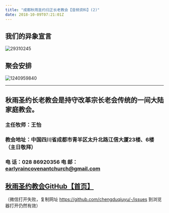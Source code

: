 ```yaml
---
title: "成都秋雨圣约归正长老教会【音频资料】(2)"
date: 2018-10-09T07:21:01Z
---
```



## 我们的异象宣言


![29310245](https://user-images.githubusercontent.com/37917810/40770705-0e303450-64ee-11e8-8a68-01700194500a.jpg)


## 聚会安排 


![1240959840](https://user-images.githubusercontent.com/37917810/40770738-27f07d3c-64ee-11e8-960f-42a2758933a3.jpg)


------------------------------------------------------------------------------------------------------
## 秋雨圣约长老教会是持守改革宗长老会传统的一间大陆家庭教会。 

###  主任牧师：王怡 
###  教会地址：中国四川省成都市青羊区太升北路江信大厦23楼、6楼（主日敬拜）
###  电        话：028 86920356           电        邮：earlyraincovenantchurch@gmail.com

## [秋雨圣约教会GitHub【首页】](https://github.com/chengduqiuyu/-/issues)
（微信打开失败，复制网址 https://github.com/chengduqiuyu/-/issues 到浏览器打开仍然有效）




